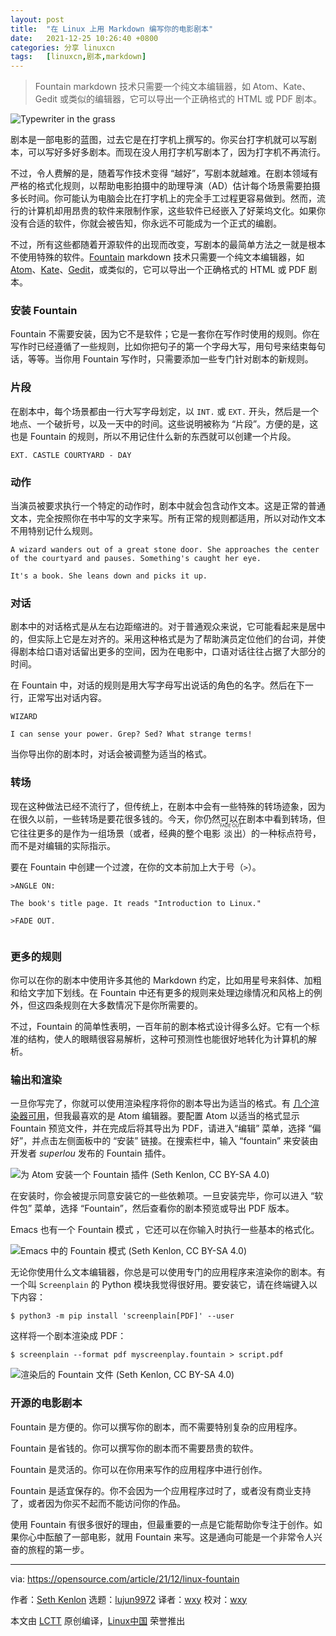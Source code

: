 ```yaml
---
layout: post
title:	"在 Linux 上用 Markdown 编写你的电影剧本"
date:	2021-12-25 10:26:40 +0800 
categories:	分享 linuxcn 
tags:	[linuxcn,剧本,markdown]
---
```




> 
> Fountain markdown 技术只需要一个纯文本编辑器，如 Atom、Kate、Gedit 或类似的编辑器，它可以导出一个正确格式的 HTML 或 PDF 剧本。
> 
> 
> 


![](/Asserts/Images//attachment/album/202112/25/102630gl455tbmkq9lq5ty.jpg "Typewriter in the grass")


剧本是一部电影的蓝图，过去它是在打字机上撰写的。你买台打字机就可以写剧本，可以写好多好多剧本。而现在没人用打字机写剧本了，因为打字机不再流行。


不过，令人费解的是，随着写作技术变得 “越好”，写剧本就越难。在剧本领域有严格的格式化规则，以帮助电影拍摄中的助理导演（AD）估计每个场景需要拍摄多长时间。你可能认为电脑会比在打字机上的完全手工过程更容易做到。然而，流行的计算机却用昂贵的软件来限制作家，这些软件已经嵌入了好莱坞文化。如果你没有合适的软件，你就会被告知，你永远不可能成为一个正式的编剧。


不过，所有这些都随着开源软件的出现而改变，写剧本的最简单方法之一就是根本不使用特殊的软件。[Fountain](http://fountain.io) markdown 技术只需要一个纯文本编辑器，如 [Atom](https://opensource.com/article/20/12/atom)、[Kate](https://opensource.com/article/20/12/kate-text-editor)、[Gedit](https://opensource.com/article/20/12/gedit)，或类似的，它可以导出一个正确格式的 HTML 或 PDF 剧本。


### 安装 Fountain


Fountain 不需要安装，因为它不是软件；它是一套你在写作时使用的规则。你在写作时已经遵循了一些规则，比如你把句子的第一个字母大写，用句号来结束每句话，等等。当你用 Fountain 写作时，只需要添加一些专门针对剧本的新规则。


### 片段


在剧本中，每个场景都由一行大写字母划定，以 `INT.` 或 `EXT.` 开头，然后是一个地点、一个破折号，以及一天中的时间。这些说明被称为 “片段”。方便的是，这也是 Fountain 的规则，所以不用记住什么新的东西就可以创建一个片段。



```
EXT. CASTLE COURTYARD - DAY

```

### 动作


当演员被要求执行一个特定的动作时，剧本中就会包含动作文本。这是正常的普通文本，完全按照你在书中写的文字来写。所有正常的规则都适用，所以对动作文本不用特别记什么规则。



```
A wizard wanders out of a great stone door. She approaches the center of the courtyard and pauses. Something's caught her eye.

It's a book. She leans down and picks it up.

```

### 对话


剧本中的对话格式是从左右边距缩进的。对于普通观众来说，它可能看起来是居中的，但实际上它是左对齐的。采用这种格式是为了帮助演员定位他们的台词，并使得剧本给口语对话留出更多的空间，因为在电影中，口语对话往往占据了大部分的时间。


在 Fountain 中，对话的规则是用大写字母写出说话的角色的名字。然后在下一行，正常写出对话内容。



```
WIZARD

I can sense your power. Grep? Sed? What strange terms!

```

当你导出你的剧本时，对话会被调整为适当的格式。


### 转场


现在这种做法已经不流行了，但传统上，在剧本中会有一些特殊的转场迹象，因为在很久以前，一些转场是要花很多钱的。今天，你仍然可以在剧本中看到转场，但它往往更多的是作为一组场景（或者，经典的整个电影<ruby> 淡出 <rt>  FADE OUT. </rt></ruby>）的一种标点符号，而不是对编辑的实际指示。


要在 Fountain 中创建一个过渡，在你的文本前加上大于号（`>`）。



```
>ANGLE ON:

The book's title page. It reads "Introduction to Linux."

>FADE OUT.


```

### 更多的规则


你可以在你的剧本中使用许多其他的 Markdown 约定，比如用星号来斜体、加粗和给文字加下划线。在 Fountain 中还有更多的规则来处理边缘情况和风格上的例外，但这四条规则在大多数情况下是你所需要的。


不过，Fountain 的简单性表明，一百年前的剧本格式设计得多么好。它有一个标准的结构，使人的眼睛很容易解析，这种可预测性也能很好地转化为计算机的解析。


### 输出和渲染


一旦你写完了，你就可以使用渲染程序将你的剧本导出为适当的格式。有 [几个渲染器可用](https://fountain.io/apps)，但我最喜欢的是 Atom 编辑器。要配置 Atom 以适当的格式显示 Fountain 预览文件，并在完成后将其导出为 PDF，请进入“编辑” 菜单，选择 “偏好”，并点击左侧面板中的 “安装” 链接。在搜索栏中，输入 “fountain” 来安装由开发者 *superlou* 发布的 Fountain 插件。


![为 Atom 安装一个 Fountain 插件 (Seth Kenlon, CC BY-SA 4.0)](/Asserts/Images//attachment/album/202112/25/102641g968z37078657b0j.jpg "Install a Fountain plugin for Atom")


在安装时，你会被提示同意安装它的一些依赖项。一旦安装完毕，你可以进入 “软件包” 菜单，选择 “Fountain”，然后查看你的剧本预览或导出 PDF 版本。


Emacs 也有一个 Fountain 模式 ，它还可以在你输入时执行一些基本的格式化。


![Emacs 中的 Fountain 模式 (Seth Kenlon, CC BY-SA 4.0)](/Asserts/Images//attachment/album/202112/25/102641hv9mlxx5lv2eomek.jpg "Fountain-mode in Emacs")


无论你使用什么文本编辑器，你总是可以使用专门的应用程序来渲染你的剧本。有一个叫 `Screenplain` 的 Python 模块我觉得很好用。要安装它，请在终端键入以下内容：



```
$ python3 -m pip install 'screenplain[PDF]' --user

```

这样将一个剧本渲染成 PDF：



```
$ screenplain --format pdf myscreenplay.fountain > script.pdf

```

![渲染后的 Fountain 文件 (Seth Kenlon, CC BY-SA 4.0)](/Asserts/Images//attachment/album/202112/25/102642xrnsu6r7qfbv9f6r.jpg "A rendered Fountain file")


### 开源的电影剧本


Fountain 是方便的。你可以撰写你的剧本，而不需要特别复杂的应用程序。


Fountain 是省钱的。你可以撰写你的剧本而不需要昂贵的软件。


Fountain 是灵活的。你可以在你用来写作的应用程序中进行创作。


Fountain 是适宜保存的。你不会因为一个应用程序过时了，或者没有商业支持了，或者因为你买不起而不能访问你的作品。


使用 Fountain 有很多很好的理由，但最重要的一点是它能帮助你专注于创作。如果你心中酝酿了一部电影，就用 Fountain 来写。这是通向可能是一个非常令人兴奋的旅程的第一步。




---


via: <https://opensource.com/article/21/12/linux-fountain>


作者：[Seth Kenlon](https://opensource.com/users/seth) 选题：[lujun9972](https://github.com/lujun9972) 译者：[wxy](https://github.com/wxy) 校对：[wxy](https://github.com/wxy)


本文由 [LCTT](https://github.com/LCTT/TranslateProject) 原创编译，[Linux中国](https://linux.cn/) 荣誉推出
